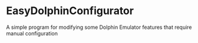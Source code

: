 # EasyDolphinConfigurator
A simple program for modifying some Dolphin Emulator features that require manual configuration
